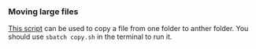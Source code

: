 ### Moving large files

[This script](../scripts/copy.sh) can be used to copy a file from one folder to anther folder. You should use `sbatch copy.sh` in the terminal to run it. 
